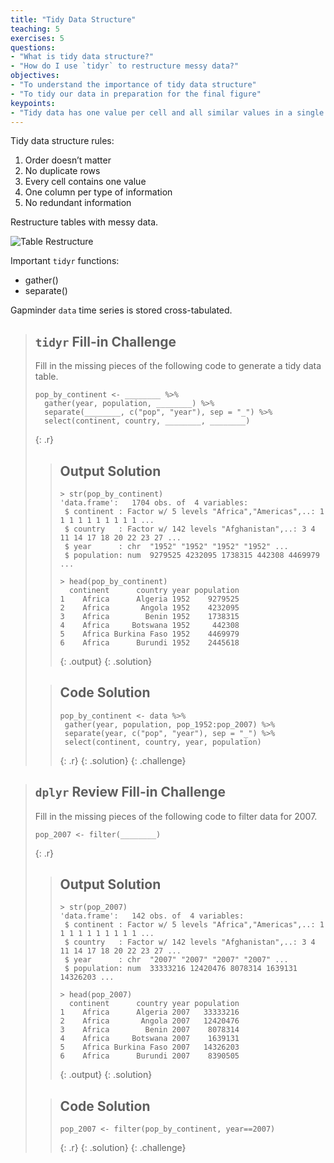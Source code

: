 ```yaml
---
title: "Tidy Data Structure"
teaching: 5
exercises: 5
questions:
- "What is tidy data structure?"
- "How do I use `tidyr` to restructure messy data?"
objectives:
- "To understand the importance of tidy data structure"
- "To tidy our data in preparation for the final figure"
keypoints:
- "Tidy data has one value per cell and all similar values in a single column." 
---
```


Tidy data structure rules:

1.  Order doesn’t matter
2.  No duplicate rows
3.  Every cell contains one value
4.  One column per type of information
5.  No redundant information

Restructure tables with messy data.

![Table Restructure][table-restructure]

Important `tidyr` functions:

- gather()
- separate()

Gapminder `data` time series is stored cross-tabulated.


> ## `tidyr` Fill-in Challenge
>
> Fill in the missing pieces of the following code to generate a tidy
> data table.
>
> ~~~
> pop_by_continent <- ________ %>%
>   gather(year, population, ________) %>%
>   separate(________, c("pop", "year"), sep = "_") %>%
>   select(continent, country, ________, ________)
> ~~~
> {: .r}
>
> > ## Output Solution
> >
> > ~~~
> > > str(pop_by_continent)
> > 'data.frame':	1704 obs. of  4 variables:
> >  $ continent : Factor w/ 5 levels "Africa","Americas",..: 1 1 1 1 1 1 1 1 1 1 ...
> >  $ country   : Factor w/ 142 levels "Afghanistan",..: 3 4 11 14 17 18 20 22 23 27 ...
> >  $ year      : chr  "1952" "1952" "1952" "1952" ...
> >  $ population: num  9279525 4232095 1738315 442308 4469979 ...
> >
> > > head(pop_by_continent)
> >   continent      country year population
> > 1    Africa      Algeria 1952    9279525
> > 2    Africa       Angola 1952    4232095
> > 3    Africa        Benin 1952    1738315
> > 4    Africa     Botswana 1952     442308
> > 5    Africa Burkina Faso 1952    4469979
> > 6    Africa      Burundi 1952    2445618
> > ~~~
> > {: .output}
> {: .solution}
>
> > ## Code Solution
> >
> > ~~~
> > pop_by_continent <- data %>%
> >  gather(year, population, pop_1952:pop_2007) %>%
> >  separate(year, c("pop", "year"), sep = "_") %>%
> >  select(continent, country, year, population)
> > ~~~
> > {: .r}
> {: .solution}
{: .challenge}

> ## `dplyr` Review Fill-in Challenge
>
> Fill in the missing pieces of the following code to filter data for 2007.
>
> ~~~
> pop_2007 <- filter(________)
> ~~~
> {: .r}
>
> > ## Output Solution
> >
> > ~~~
> > > str(pop_2007)
> > 'data.frame':	142 obs. of  4 variables:
> >  $ continent : Factor w/ 5 levels "Africa","Americas",..: 1 1 1 1 1 1 1 1 1 1 ...
> >  $ country   : Factor w/ 142 levels "Afghanistan",..: 3 4 11 14 17 18 20 22 23 27 ...
> >  $ year      : chr  "2007" "2007" "2007" "2007" ...
> >  $ population: num  33333216 12420476 8078314 1639131 14326203 ...
> >
> > > head(pop_2007)
> >   continent      country year population
> > 1    Africa      Algeria 2007   33333216
> > 2    Africa       Angola 2007   12420476
> > 3    Africa        Benin 2007    8078314
> > 4    Africa     Botswana 2007    1639131
> > 5    Africa Burkina Faso 2007   14326203
> > 6    Africa      Burundi 2007    8390505
> > ~~~
> > {: .output}
> {: .solution}
>
> > ## Code Solution
> >
> > ~~~
> > pop_2007 <- filter(pop_by_continent, year==2007)
> > ~~~
> > {: .r}
> {: .solution}
{: .challenge}

[table-restructure]: http://www.datacarpentry.org/semester-biology/materials/database-struct-multiple-habitat-values.png
